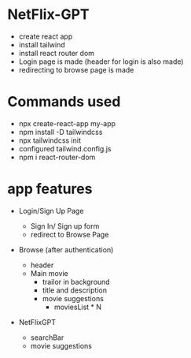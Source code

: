 # NetFlix-GPT
- create react app
- install tailwind
- install react router dom
- Login page is made (header for login is also made)
- redirecting to browse page is made

# Commands used
- npx create-react-app my-app
- npm install -D tailwindcss
- npx tailwindcss init
- configured tailwind.config.js
- npm i react-router-dom


# app features
- Login/Sign Up Page
    - Sign In/ Sign up form
    - redirect to Browse Page

- Browse (after authentication)
    - header
    - Main movie
        - trailor in background
        - title and description
        - movie suggestions
            - moviesList * N

- NetFlixGPT
    - searchBar
    - movie suggestions